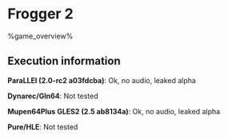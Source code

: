 # Frogger 2 

%game_overview%

## Execution information

**ParaLLEl (2.0-rc2 a03fdcba)**: Ok, no audio, leaked alpha

**Dynarec/Gln64**: Not tested

**Mupen64Plus GLES2 (2.5 ab8134a)**: Ok, no audio, leaked alpha

**Pure/HLE**: Not tested